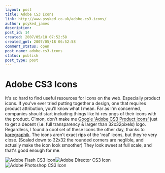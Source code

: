 ```yaml
---
layout: post
title: Adobe CS3 Icons
link: http://www.psyked.co.uk/adobe-cs3-icons/
author: psyked_james
description: 
post_id: 14
created: 2007/05/18 07:52:58
created_gmt: 2007/05/18 06:52:58
comment_status: open
post_name: adobe-cs3-icons
status: publish
post_type: post
---
```


# Adobe CS3 Icons

It's so hard to find useful resources for Icons on the web. Especially product icons. If you've ever tried putting together a design, one that requires product attribution, you'll know what I mean. Far as I'm concerned, companies should start including things like hi-res pngs of their icons with the product. C'mon, don't make me [Google 'Adobe CS3 Product Icons'](http://www.google.co.uk/search?hl=en&q=adobe+cs3+product+icons&btnG=Google+Search&meta=) just to get a decent (i.e. full transparency & larger than 32x32pixels) logo. Regardless, I found a cool set of these Icons the other day, thanks to [koregraphik](http://www.koregraphik.com/downloads/adobe-cs3/). The icons aren't exact rips of the 'real' icons, but they're very close. (Scaled down to 32x32 the rounded corners are neglible, and actually make the icon look smoother) They look sweet at full scale, and that's good enough for me. 

![Adobe Flash CS3 Icon](http://uploads.psyked.co.uk/2007/05/adobe-flash-9.png)![Adobe Director CS3 Icon](http://uploads.psyked.co.uk/2007/05/adobe-director-11.png)![Adobe Photoshop CS3 Icon](http://uploads.psyked.co.uk/2007/05/adobe-photoshop-cs3.png)